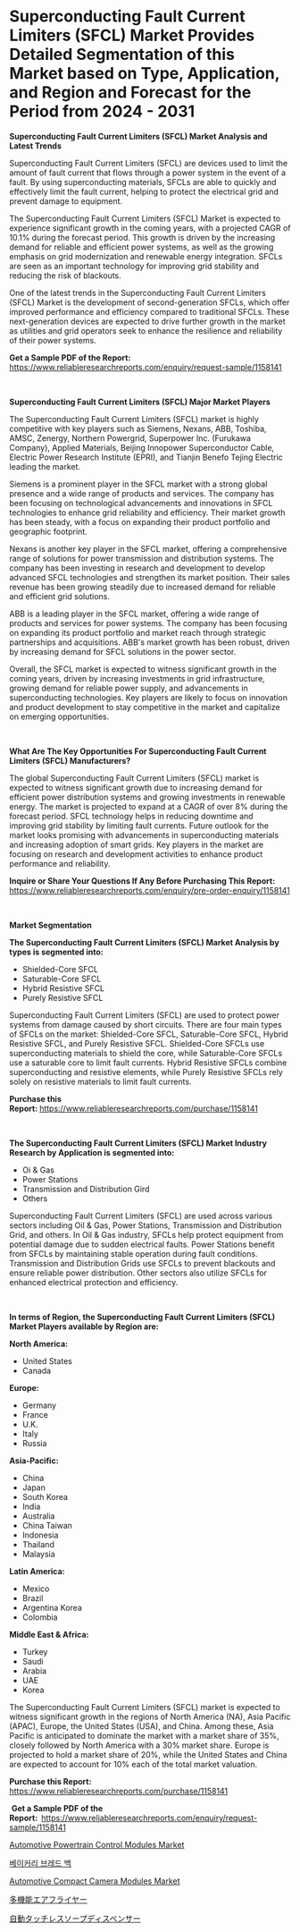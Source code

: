 <p><h1>Superconducting Fault Current Limiters (SFCL) Market Provides Detailed Segmentation of this Market based on Type, Application, and Region and Forecast for the Period from 2024 - 2031</h1></p><p><strong>Superconducting Fault Current Limiters (SFCL) Market Analysis and Latest Trends</strong></p>
<p><p>Superconducting Fault Current Limiters (SFCL) are devices used to limit the amount of fault current that flows through a power system in the event of a fault. By using superconducting materials, SFCLs are able to quickly and effectively limit the fault current, helping to protect the electrical grid and prevent damage to equipment.</p><p>The Superconducting Fault Current Limiters (SFCL) Market is expected to experience significant growth in the coming years, with a projected CAGR of 10.1% during the forecast period. This growth is driven by the increasing demand for reliable and efficient power systems, as well as the growing emphasis on grid modernization and renewable energy integration. SFCLs are seen as an important technology for improving grid stability and reducing the risk of blackouts.</p><p>One of the latest trends in the Superconducting Fault Current Limiters (SFCL) Market is the development of second-generation SFCLs, which offer improved performance and efficiency compared to traditional SFCLs. These next-generation devices are expected to drive further growth in the market as utilities and grid operators seek to enhance the resilience and reliability of their power systems.</p></p>
<p><strong>Get a Sample PDF of the Report:&nbsp;</strong> <a href="https://www.reliableresearchreports.com/enquiry/request-sample/1158141">https://www.reliableresearchreports.com/enquiry/request-sample/1158141</a></p>
<p>&nbsp;</p>
<p><strong>Superconducting Fault Current Limiters (SFCL) Major Market Players</strong></p>
<p><p>The Superconducting Fault Current Limiters (SFCL) market is highly competitive with key players such as Siemens, Nexans, ABB, Toshiba, AMSC, Zenergy, Northern Powergrid, Superpower Inc. (Furukawa Company), Applied Materials, Beijing Innopower Superconductor Cable, Electric Power Research Institute (EPRI), and Tianjin Benefo Tejing Electric leading the market.</p><p>Siemens is a prominent player in the SFCL market with a strong global presence and a wide range of products and services. The company has been focusing on technological advancements and innovations in SFCL technologies to enhance grid reliability and efficiency. Their market growth has been steady, with a focus on expanding their product portfolio and geographic footprint.</p><p>Nexans is another key player in the SFCL market, offering a comprehensive range of solutions for power transmission and distribution systems. The company has been investing in research and development to develop advanced SFCL technologies and strengthen its market position. Their sales revenue has been growing steadily due to increased demand for reliable and efficient grid solutions.</p><p>ABB is a leading player in the SFCL market, offering a wide range of products and services for power systems. The company has been focusing on expanding its product portfolio and market reach through strategic partnerships and acquisitions. ABB's market growth has been robust, driven by increasing demand for SFCL solutions in the power sector.</p><p>Overall, the SFCL market is expected to witness significant growth in the coming years, driven by increasing investments in grid infrastructure, growing demand for reliable power supply, and advancements in superconducting technologies. Key players are likely to focus on innovation and product development to stay competitive in the market and capitalize on emerging opportunities.</p></p>
<p>&nbsp;</p>
<p><strong>What Are The Key Opportunities For Superconducting Fault Current Limiters (SFCL) Manufacturers?</strong></p>
<p><p>The global Superconducting Fault Current Limiters (SFCL) market is expected to witness significant growth due to increasing demand for efficient power distribution systems and growing investments in renewable energy. The market is projected to expand at a CAGR of over 8% during the forecast period. SFCL technology helps in reducing downtime and improving grid stability by limiting fault currents. Future outlook for the market looks promising with advancements in superconducting materials and increasing adoption of smart grids. Key players in the market are focusing on research and development activities to enhance product performance and reliability.</p></p>
<p><strong>Inquire or Share Your Questions If Any Before Purchasing This Report:</strong> <a href="https://www.reliableresearchreports.com/enquiry/pre-order-enquiry/1158141">https://www.reliableresearchreports.com/enquiry/pre-order-enquiry/1158141</a></p>
<p>&nbsp;</p>
<p><strong>Market Segmentation</strong></p>
<p><strong>The Superconducting Fault Current Limiters (SFCL) Market Analysis by types is segmented into:</strong></p>
<p><ul><li>Shielded-Core SFCL</li><li>Saturable-Core SFCL</li><li>Hybrid Resistive SFCL</li><li>Purely Resistive SFCL</li></ul></p>
<p><p>Superconducting Fault Current Limiters (SFCL) are used to protect power systems from damage caused by short circuits. There are four main types of SFCLs on the market: Shielded-Core SFCL, Saturable-Core SFCL, Hybrid Resistive SFCL, and Purely Resistive SFCL. Shielded-Core SFCLs use superconducting materials to shield the core, while Saturable-Core SFCLs use a saturable core to limit fault currents. Hybrid Resistive SFCLs combine superconducting and resistive elements, while Purely Resistive SFCLs rely solely on resistive materials to limit fault currents.</p></p>
<p><strong>Purchase this Report:&nbsp;</strong><a href="https://www.reliableresearchreports.com/purchase/1158141">https://www.reliableresearchreports.com/purchase/1158141</a></p>
<p>&nbsp;</p>
<p><strong>The Superconducting Fault Current Limiters (SFCL) Market Industry Research by Application is segmented into:</strong></p>
<p><ul><li>Oi & Gas</li><li>Power Stations</li><li>Transmission and Distribution Gird</li><li>Others</li></ul></p>
<p><p>Superconducting Fault Current Limiters (SFCL) are used across various sectors including Oil & Gas, Power Stations, Transmission and Distribution Grid, and others. In Oil & Gas industry, SFCLs help protect equipment from potential damage due to sudden electrical faults. Power Stations benefit from SFCLs by maintaining stable operation during fault conditions. Transmission and Distribution Grids use SFCLs to prevent blackouts and ensure reliable power distribution. Other sectors also utilize SFCLs for enhanced electrical protection and efficiency.</p></p>
<p>&nbsp;</p>
<p><strong>In terms of Region, the Superconducting Fault Current Limiters (SFCL) Market Players available by Region are:</strong></p>
<p>
    <p> <strong> North America: </strong>
        <ul>
            <li>United States</li>
            <li>Canada</li>
        </ul>
        </p> 
    <p> <strong> Europe: </strong>
        <ul>
            <li>Germany</li>
            <li>France</li>
            <li>U.K.</li>
            <li>Italy</li>
            <li>Russia</li>
        </ul>
        </p> 
    <p> <strong> Asia-Pacific: </strong>
        <ul>
            <li>China</li>
            <li>Japan</li>
            <li>South Korea</li>
            <li>India</li>
            <li>Australia</li>
            <li>China Taiwan</li>
            <li>Indonesia</li>
            <li>Thailand</li>
            <li>Malaysia</li>
        </ul>
        </p> 
    <p> <strong> Latin America: </strong>
        <ul>
            <li>Mexico</li>
            <li>Brazil</li>
            <li>Argentina Korea</li>
            <li>Colombia</li>
        </ul>
        </p> 
    <p> <strong> Middle East & Africa: </strong>
        <ul>
            <li>Turkey</li>
            <li>Saudi</li>
            <li>Arabia</li>
            <li>UAE</li>
            <li>Korea</li>
        </ul>
    </p>
    </p>
<p><p>The Superconducting Fault Current Limiters (SFCL) market is expected to witness significant growth in the regions of North America (NA), Asia Pacific (APAC), Europe, the United States (USA), and China. Among these, Asia Pacific is anticipated to dominate the market with a market share of 35%, closely followed by North America with a 30% market share. Europe is projected to hold a market share of 20%, while the United States and China are expected to account for 10% each of the total market valuation.</p></p>
<p><strong>Purchase this Report: </strong><a href="https://www.reliableresearchreports.com/purchase/1158141">https://www.reliableresearchreports.com/purchase/1158141</a></p>
<p>&nbsp;<strong>Get a Sample PDF of the Report:&nbsp;&nbsp;</strong><a href="https://www.reliableresearchreports.com/enquiry/request-sample/1158141">https://www.reliableresearchreports.com/enquiry/request-sample/1158141</a></p>
<p><strong></strong></p>
<p><p><a href="https://github.com/zjyglelu/Market-Research-Report-List-2/blob/main/automotive-powertrain-control-modules-market.md">Automotive Powertrain Control Modules Market</a></p><p><a href="https://github.com/TrevorKruvalis5678/Market-Research-Report-List-1/blob/main/482633111732.md">베이커리 브레드 백</a></p><p><a href="https://github.com/mbisetmhermsr/Market-Research-Report-List-1/blob/main/automotive-compact-camera-modules-market.md">Automotive Compact Camera Modules Market</a></p><p><a href="https://github.com/avwofrml53535/Market-Research-Report-List-1/blob/main/588796312578.md">多機能エアフライヤー</a></p><p><a href="https://github.com/vtbvgl20191192/Market-Research-Report-List-1/blob/main/767301712579.md">自動タッチレスソープディスペンサー</a></p></p>